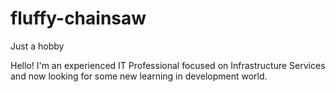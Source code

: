 # fluffy-chainsaw
Just a hobby

Hello!
I'm an experienced IT Professional focused on Infrastructure Services and now looking for some new learning in development world.
